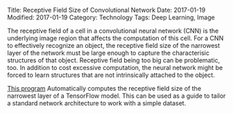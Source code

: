 Title: Receptive Field Size of Convolutional Network
Date: 2017-01-19
Modified: 2017-01-19
Category: Technology
Tags: Deep Learning, Image

The receptive field of a cell in a convolutional neural network (CNN)
is the underlying image region that affects the computation
of this cell.  For a CNN to effectively
recognize an object, the receptive field size of the
narrowest layer of the network must be large enough to 
capture the characterisic structures of that object.
Receptive field being too big can be problematic, too.
In addition to cost excessive computation, the
neural network might be forced to learn structures
that are not intrinsically attached to the object.

[This program](https://github.com/aaalgo/tfgraph) Automatically
computes the receptive field size of the narrowest layer of
a TensorFlow model.  This can be used as a guide to tailor a
standard network architecture to work with a simple dataset.


